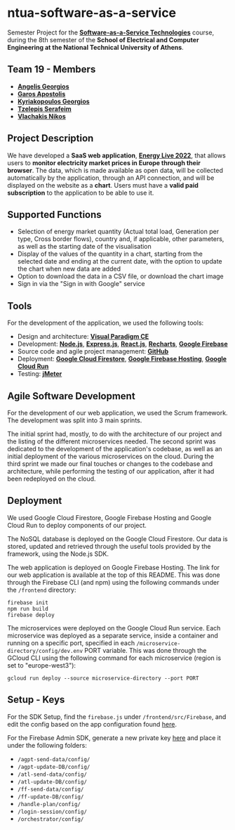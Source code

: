 # ntua-software-as-a-service

Semester Project for the [**Software-as-a-Service Technologies**](https://www.ece.ntua.gr/en/undergraduate/courses/3399) course, during the 8th semester of the **School of Electrical and Computer Engineering at the National Technical University of Athens**.

## Team 19 - Members
* [**Angelis Georgios**](https://github.com/ag-george)
* [**Garos Apostolis**](https://github.com/ApostolisGaros)
* [**Kyriakopoulos Georgios**](https://github.com/geokyr)
* [**Tzelepis Serafeim**](https://github.com/sertze)
* [**Vlachakis Nikos**](https://github.com/NikosVlachakis)


## Project Description
We have developed a **SaaS web application**, [**Energy Live 2022**](https://saas2022-19.web.app), that allows users to **monitor electricity market prices in Europe through their browser**. The data, which is made available as open data, will be collected automatically by the application, through an API connection, and will be displayed on the website as a **chart**. Users must have a **valid paid subscription** to the application to be able to use it. 

## Supported Functions
* Selection of energy market quantity (Actual total load, Generation per type, Cross border flows), country and, if applicable, other parameters, as well as the starting date of the visualisation
* Display of the values of the quantity in a chart, starting from the selected date and ending at the current date, with the option to update the chart when new data are added
* Option to download the data in a CSV file, or download the chart image
* Sign in via the "Sign in with Google" service

## Tools
For the development of the application, we used the following tools:

* Design and architecture: [**Visual Paradigm CE**](https://www.visual-paradigm.com/download/community.jsp)
* Development: [**Node.js**](https://nodejs.org/en), [**Express.js**](https://expressjs.com/), [**React.js**](https://react.dev/), [**Recharts**](https://recharts.org/en-US/), [**Google Firebase**](https://firebase.google.com/)
* Source code and agile project management: [**GitHub**](https://github.com/)
* Deployment: [**Google Cloud Firestore**](https://firebase.google.com/docs/firestore), [**Google Firebase Hosting**](https://firebase.google.com/docs/hosting), [**Google Cloud Run**](https://cloud.google.com/run)
* Testing: [**jMeter**](https://jmeter.apache.org/)

## Agile Software Development
For the development of our web application, we used the Scrum framework. The development was split into 3 main sprints.

The initial sprint had, mostly, to do with the architecture of our project and the listing of the different microservices needed. The second sprint was dedicated to the development of the application's codebase, as well as an initial deployment of the various microservices on the cloud. During the third sprint we made our final touches or changes to the codebase and architecture, while performing the testing of our application, after it had been redeployed on the cloud.

## Deployment
We used Google Cloud Firestore, Google Firebase Hosting and Google Cloud Run to deploy components of our project.

The NoSQL database is deployed on the Google Cloud Firestore. Our data is stored, updated and retrieved through the useful tools provided by the framework, using the Node.js SDK.

The web application is deployed on Google Firebase Hosting. The link for our web application is available at the top of this README. This was done through the Firebase CLI (and npm) using the following commands under the `/frontend` directory:

```
firebase init
npm run build
firebase deploy
```

The microservices were deployed on the Google Cloud Run service. Each microservice was deployed as a separate service, inside a container and running on a specific port, specified in each `/microservice-directory/config/dev.env` PORT variable. This was done through the GCloud CLI using the following command for each microservice (region is set to "europe-west3"):

```
gcloud run deploy --source microservice-directory --port PORT
```

## Setup - Keys
For the SDK Setup, find the `firebase.js` under `/frontend/src/Firebase`, and edit the config based on the app configuration found [here](https://console.firebase.google.com/u/0/project/saas2022-19/settings/general/web:NmNjNTk5MDEtNThkNi00ZjBjLTg1MzEtM2FmNjdmNThhODhj).

For the Firebase Admin SDK, generate a new private key [here](https://console.firebase.google.com/u/0/project/saas2022-19/settings/serviceaccounts/adminsdk) and place it under the following folders:
* `/agpt-send-data/config/`
* `/agpt-update-DB/config/`
* `/atl-send-data/config/`
* `/atl-update-DB/config/`
* `/ff-send-data/config/`
* `/ff-update-DB/config/`
* `/handle-plan/config/`
* `/login-session/config/`
* `/orchestrator/config/`
